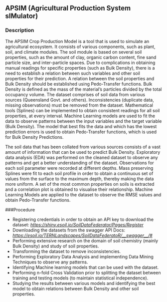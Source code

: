 ## APSIM (Agricultural Production System sIMulator) 

<!------------------->


### Description

The APSIM Crop Production Model is a tool that is used to simulate an agricultural ecosystem. It
consists of various components, such as plant, soil, and climate modules. The soil module is based on
several soil properties, such as the amount of clay, organic carbon content, fine sand particle size, and
inter-particle spaces. Due to complications in obtaining manual readings for specific properties (such
as Bulk Density), there is a need to establish a relation between such variables and other soil properties
for their prediction. A relation between the soil properties and Bulk Density should be established using
Pedo-Transfer functions.
Bulk Density is defined as the mass of the material’s particles divided by the total occupancy volume.
The dataset comprises of soil data from various sources (Queensland Govt. and others). Inconsistencies
(duplicate data, missing observations) must be removed from the dataset. Mathematical tools (Splines)
can be implemented to obtain consistent readings for all soil properties, at every interval. Machine
Learning models are used to fit the data to observe patterns between the input variables and the target
variable (Bulk Density). The model that best fits the data and which has the lowest prediction errors is
used to obtain Pedo-Transfer functions, which is used for Bulk Density Predictions. 

The soil data that has been collated from various sources consists of a vast amount of
information that can be used to predict Bulk Density. Exploratory data analysis (EDA) was performed
on the cleaned dataset to observe any patterns and get a better understanding of the dataset. Observations
for each soil parameter were recorded at different depths. Mass preserving Splines were fit to each soil
profile in order to obtain a continuous set of values from the surface to the maximum depth, thereby
making the data more uniform. A set of the most common properties on soils is extracted and a
correlation plot is obtained to visualise their relationship. Machine Learning Models are applied to the
dataset to observe the RMSE values and obtain Pedo-Transfer functions. 


###Procedure
- Registering credentials in order to obtain an API key to download the dataset: *https://shiny.esoil.io/SoilDataFederator/Pages/Register*
- Downloading the datasets from the swagger API Docs: *https://esoil.io/TERNLandscapes/SoilDataFederatoR/__swagger__/#* 
- Performing extensive research on the domain of soil chemistry (mainly Bulk Density) and study of soil properties. 
- Transforming the dataset to remove inconsistencies.
- Performing Exploratory Data Analysis and implementing Data Mining Techniques to observe any patterns.  
- Identifying Machine learning models that can be used with the dataset. 
- Performing n-fold Cross Validation prior to splitting the dataset between training and testing models (to maintain statistical independence). 
- Studying the results between various models and identifying the best model to obtain relations between Bulk Density and other soil properties. 
